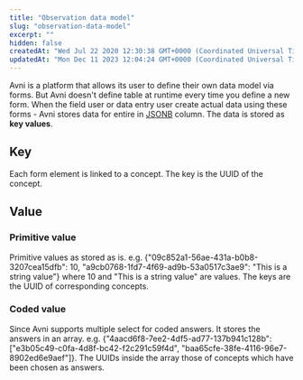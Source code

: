 ```yaml
---
title: "Observation data model"
slug: "observation-data-model"
excerpt: ""
hidden: false
createdAt: "Wed Jul 22 2020 12:30:38 GMT+0000 (Coordinated Universal Time)"
updatedAt: "Mon Dec 11 2023 12:04:24 GMT+0000 (Coordinated Universal Time)"
---
```

Avni is a platform that allows its user to define their own data model via forms. But Avni doesn't define table at runtime every time you define a new form. When the field user or data entry user create actual data using these forms - Avni stores data for entire in [JSONB](https://www.postgresql.org/docs/9.5/functions-json.html) column. The data is stored as **key values**.

## Key

Each form element is linked to a concept. The key is the UUID of the concept.

## Value

### Primitive value

Primitive values as stored as is. e.g. {"09c852a1-56ae-431a-b0b8-3207cea15dfb": 10, "a9cb0768-1fd7-4f69-ad9b-53a0517c3ae9": "This is a string value"} where 10 and "This is a string value" are values. The keys are the UUID of corresponding concepts.

### Coded value

Since Avni supports multiple select for coded answers. It stores the answers in an array. e.g. {"4aacd6f8-7ee2-4df5-ad77-137b941c128b": ["e3b05c49-c0fa-4d8f-bc42-f2c291c59f4d", "baa65cfe-38fe-4116-96e7-8902ed6e9aef"]}. The UUIDs inside the array those of concepts which have been chosen as answers.
